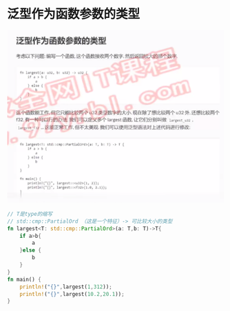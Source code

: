 # 泛型作为函数参数的类型
![](2023-05-11-09-19-24.png)
```rust
// T是type的缩写
// std::cmp::PartialOrd （这是一个特征）-> 可比较大小的类型
fn largest<T: std::cmp::PartialOrd>(a: T,b: T)->T{
    if a>b{
        a
    }else {
        b
    }
}
fn main() {
    println!("{}",largest(1,312));
    println!("{}",largest(10.2,20.1));
}
```
